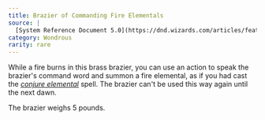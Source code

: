 ```yaml
---
title: Brazier of Commanding Fire Elementals
source: |
  [System Reference Document 5.0](https://dnd.wizards.com/articles/features/systems-reference-document-srd)
category: Wondrous
rarity: rare
---
```


While a fire burns in this brass brazier, you can use an action to speak the brazier's command word and summon a fire elemental, as if you had cast the [*conjure elemental*](/spells/conjure-elemental/) spell. The brazier can't be used this way again until the next dawn.

The brazier weighs 5 pounds.
